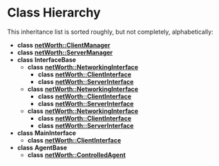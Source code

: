 
# Class Hierarchy

This inheritance list is sorted roughly, but not completely, alphabetically:


* **class** [**netWorth::ClientManager**](classnet_worth_1_1_client_manager.md) 
* **class** [**netWorth::ServerManager**](classnet_worth_1_1_server_manager.md) 
* **class** **InterfaceBase**    
    * **class** [**netWorth::NetworkingInterface**](classnet_worth_1_1_networking_interface.md)     
        * **class** [**netWorth::ClientInterface**](classnet_worth_1_1_client_interface.md) 
        * **class** [**netWorth::ServerInterface**](classnet_worth_1_1_server_interface.md) 
    * **class** [**netWorth::NetworkingInterface**](classnet_worth_1_1_networking_interface.md)     
        * **class** [**netWorth::ClientInterface**](classnet_worth_1_1_client_interface.md) 
        * **class** [**netWorth::ServerInterface**](classnet_worth_1_1_server_interface.md) 
    * **class** [**netWorth::NetworkingInterface**](classnet_worth_1_1_networking_interface.md)     
        * **class** [**netWorth::ClientInterface**](classnet_worth_1_1_client_interface.md) 
        * **class** [**netWorth::ServerInterface**](classnet_worth_1_1_server_interface.md) 
* **class** **MainInterface**    
    * **class** [**netWorth::ClientInterface**](classnet_worth_1_1_client_interface.md) 
* **class** **AgentBase**    
    * **class** [**netWorth::ControlledAgent**](classnet_worth_1_1_controlled_agent.md) 

